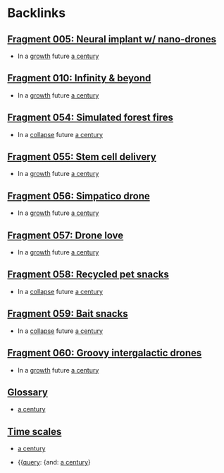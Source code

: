 
# Backlinks
## [Fragment 005: Neural implant w/ nano-drones](<Fragment 005: Neural implant w/ nano-drones.md>)
- In a [growth](<growth.md>) future [a century](<a century.md>)

## [Fragment 010: Infinity & beyond](<Fragment 010: Infinity & beyond.md>)
- In a [growth](<growth.md>) future [a century](<a century.md>)

## [Fragment 054: Simulated forest fires](<Fragment 054: Simulated forest fires.md>)
- In a [collapse](<collapse.md>) future [a century](<a century.md>)

## [Fragment 055: Stem cell delivery](<Fragment 055: Stem cell delivery.md>)
- In a [growth](<growth.md>) future [a century](<a century.md>)

## [Fragment 056: Simpatico drone](<Fragment 056: Simpatico drone.md>)
- In a [growth](<growth.md>) future [a century](<a century.md>)

## [Fragment 057: Drone love](<Fragment 057: Drone love.md>)
- In a [growth](<growth.md>) future [a century](<a century.md>)

## [Fragment 058: Recycled pet snacks](<Fragment 058: Recycled pet snacks.md>)
- In a [collapse](<collapse.md>) future [a century](<a century.md>)

## [Fragment 059: Bait snacks](<Fragment 059: Bait snacks.md>)
- In a [collapse](<collapse.md>) future [a century](<a century.md>)

## [Fragment 060: Groovy intergalactic drones](<Fragment 060: Groovy intergalactic drones.md>)
- In a [growth](<growth.md>) future [a century](<a century.md>)

## [Glossary](<Glossary.md>)
- [a century](<a century.md>)

## [Time scales](<Time scales.md>)
- [a century](<a century.md>)

- {{[query](<query.md>): {and: [a century](<a century.md>)}

